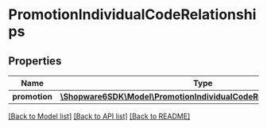 # PromotionIndividualCodeRelationships

## Properties
Name | Type | Description | Notes
------------ | ------------- | ------------- | -------------
**promotion** | [**\Shopware6SDK\Model\PromotionIndividualCodeRelationshipsPromotion**](PromotionIndividualCodeRelationshipsPromotion.md) |  | [optional] 

[[Back to Model list]](../../README.md#documentation-for-models) [[Back to API list]](../../README.md#documentation-for-api-endpoints) [[Back to README]](../../README.md)

